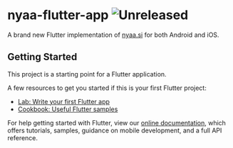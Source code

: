 # nyaa-flutter-app ![Unreleased](https://img.shields.io/badge/Under%20Development-Unreleased-red.svg)

A brand new Flutter implementation of [nyaa.si](https://nyaa.si/) for both Android and iOS.
## Getting Started

This project is a starting point for a Flutter application.

A few resources to get you started if this is your first Flutter project:

- [Lab: Write your first Flutter app](https://flutter.dev/docs/get-started/codelab)
- [Cookbook: Useful Flutter samples](https://flutter.dev/docs/cookbook)

For help getting started with Flutter, view our
[online documentation](https://flutter.dev/docs), which offers tutorials,
samples, guidance on mobile development, and a full API reference.
